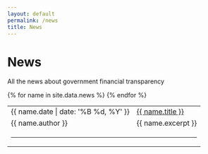 ```yaml
---
layout: default
permalink: /news
title: News
---
```


# News
All the news about government financial transparency

<table>
    {% for name in site.data.news %}
      <tr>
            <td class="tablecolumn largetablecolumn">{{ name.date | date: '%B %d, %Y' }}</td>
            <td><a target="_blank" href="{{ name.source }}">{{ name.title }}</a></td>
      <tr>
            <td class="tablecolumn largetablecolumn">{{ name.author }}</td>
            <td>{{ name.excerpt }}</td>
      </tr>
      <tr><td colspan="2"><hr></td></tr>
    {% endfor %}

